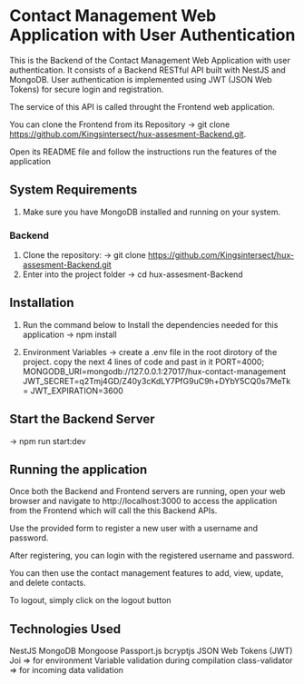 # Contact Management Web Application with User Authentication

This is the Backend of the Contact Management Web Application with user authentication. It consists of a Backend RESTful API built with NestJS and MongoDB. User authentication is implemented using JWT (JSON Web Tokens) for secure login and registration.

The service of this API is called throught the Frontend web application.

You can clone the Frontend from its Repository
-> git clone https://github.com/Kingsintersect/hux-assesment-Backend.git.

Open its README file and follow the instructions run the features of the application

## System Requirements
1. Make sure you have MongoDB installed and running on your system.

### Backend
1. Clone the repository:
-> git clone https://github.com/Kingsintersect/hux-assesment-Backend.git
2. Enter into the project folder
-> cd hux-assesment-Backend


## Installation
1. Run the command below to Install the dependencies needed for this application
-> npm install

2. Environment Variables
-> create a .env file in the root dirotory of the project. copy the next 4 lines of code and past in it
PORT=4000;
MONGODB_URI=mongodb://127.0.0.1:27017/hux-contact-management
JWT_SECRET=q2Tmj4GD/Z40y3cKdLY7PfG9uC9h+DYbY5CQ0s7MeTk=
JWT_EXPIRATION=3600

## Start the Backend Server
-> npm run start:dev

## Running the application
Once both the Backend and Frontend servers are running, open your web browser and navigate to http://localhost:3000 to access the application from the Frontend which will call the this Backend APIs.

Use the provided form to register a new user with a username and password.

After registering, you can login with the registered username and password.

You can then use the contact management features to add, view, update, and delete contacts.

To logout, simply click on the logout button


## Technologies Used
NestJS
MongoDB
Mongoose
Passport.js
bcryptjs
JSON Web Tokens (JWT)
Joi  => for environment Variable validation during compilation
class-validator => for  incoming data validation
